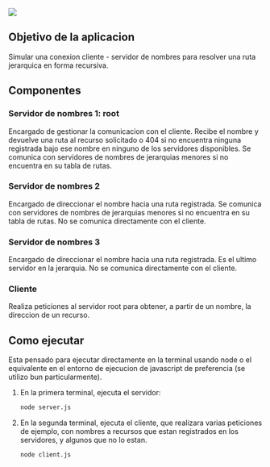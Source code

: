 ![](https://res.cloudinary.com/dkjkgri6x/image/upload/v1725664692/Screenshot_2024-09-06_at_8.17.41_PM_zudb40.png)

## Objetivo de la aplicacion
Simular una conexion cliente - servidor de nombres para resolver una ruta jerarquica en forma recursiva.  

## Componentes

### Servidor de nombres 1: root
Encargado de gestionar la comunicacion con el cliente. Recibe el nombre y devuelve una ruta al recurso solicitado o 404 si no encuentra ninguna registrada bajo ese nombre en ninguno de los servidores disponibles. Se comunica con servidores de nombres de jerarquias menores si no encuentra en su tabla de rutas.   

### Servidor de nombres 2
Encargado de direccionar el nombre hacia una ruta registrada. Se comunica con servidores de nombres de jerarquias menores si no encuentra en su tabla de rutas. No se comunica directamente con el cliente.

### Servidor de nombres 3
Encargado de direccionar el nombre hacia una ruta registrada. Es el ultimo servidor en la jerarquia. No se comunica directamente con el cliente.

### Cliente
Realiza peticiones al servidor root para obtener, a partir de un nombre, la direccion de un recurso.   

## Como ejecutar
Esta pensado para ejecutar directamente en la terminal usando node o el equivalente en el entorno de ejecucion de javascript de preferencia (se utilizo bun particularmente).

1. En la primera terminal, ejecuta el servidor:
   ```bash
   node server.js
   ```
2. En la segunda terminal, ejecuta el cliente, que realizara varias peticiones de ejemplo, con nombres a recursos que estan registrados en los servidores, y algunos que no lo estan.
    ```bash
   node client.js
   ```
